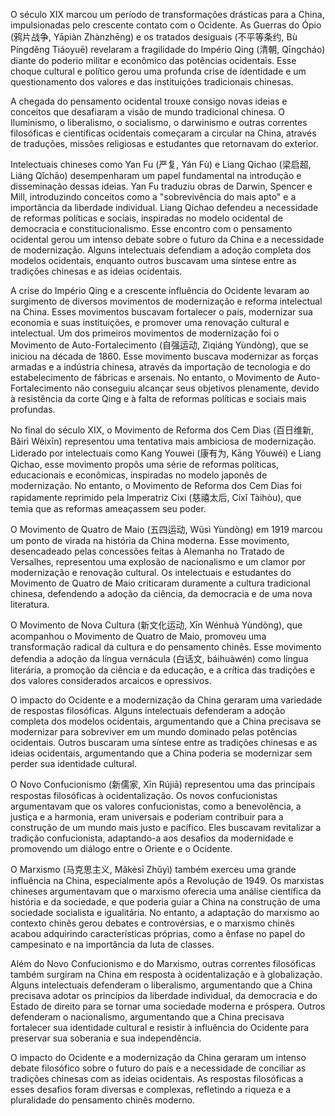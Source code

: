 

 O século XIX marcou um período de transformações drásticas para a China, impulsionadas pelo crescente contato com o Ocidente. As Guerras do Ópio (鸦片战争, Yāpiàn Zhànzhēng) e os tratados desiguais (不平等条约, Bù Píngděng Tiáoyuē) revelaram a fragilidade do Império Qing (清朝, Qīngcháo) diante do poderio militar e econômico das potências ocidentais. Esse choque cultural e político gerou uma profunda crise de identidade e um questionamento dos valores e das instituições tradicionais chinesas.

A chegada do pensamento ocidental trouxe consigo novas ideias e conceitos que desafiaram a visão de mundo tradicional chinesa. O Iluminismo, o liberalismo, o socialismo, o darwinismo e outras correntes filosóficas e científicas ocidentais começaram a circular na China, através de traduções, missões religiosas e estudantes que retornavam do exterior.

Intelectuais chineses como Yan Fu (严复, Yán Fù) e Liang Qichao (梁启超, Liáng Qǐchāo) desempenharam um papel fundamental na introdução e disseminação dessas ideias. Yan Fu traduziu obras de Darwin, Spencer e Mill, introduzindo conceitos como a "sobrevivência do mais apto" e a importância da liberdade individual. Liang Qichao defendeu a necessidade de reformas políticas e sociais, inspiradas no modelo ocidental de democracia e constitucionalismo.  Esse encontro com o pensamento ocidental gerou um intenso debate sobre o futuro da China e a necessidade de modernização. Alguns intelectuais defendiam a adoção completa dos modelos ocidentais, enquanto outros buscavam uma síntese entre as tradições chinesas e as ideias ocidentais.

A crise do Império Qing e a crescente influência do Ocidente levaram ao surgimento de diversos movimentos de modernização e reforma intelectual na China. Esses movimentos buscavam fortalecer o país, modernizar sua economia e suas instituições, e promover uma renovação cultural e intelectual. Um dos primeiros movimentos de modernização foi o Movimento de Auto-Fortalecimento (自强运动, Zìqiáng Yùndòng), que se iniciou na década de 1860. Esse movimento buscava modernizar as forças armadas e a indústria chinesa, através da importação de tecnologia e do estabelecimento de fábricas e arsenais. No entanto, o Movimento de Auto-Fortalecimento não conseguiu alcançar seus objetivos plenamente, devido à resistência da corte Qing e à falta de reformas políticas e sociais mais profundas.

No final do século XIX, o Movimento de Reforma dos Cem Dias (百日维新, Bǎirì Wéixīn) representou uma tentativa mais ambiciosa de modernização. Liderado por intelectuais como Kang Youwei (康有为, Kāng Yǒuwéi) e Liang Qichao, esse movimento propôs uma série de reformas políticas, educacionais e econômicas, inspiradas no modelo japonês de modernização. No entanto, o Movimento de Reforma dos Cem Dias foi rapidamente reprimido pela Imperatriz Cixi (慈禧太后, Cíxǐ Tàihòu), que temia que as reformas ameaçassem seu poder.

O Movimento de Quatro de Maio (五四运动, Wǔsì Yùndòng) em 1919 marcou um ponto de virada na história da China moderna. Esse movimento, desencadeado pelas concessões feitas à Alemanha no Tratado de Versalhes, representou uma explosão de nacionalismo e um clamor por modernização e renovação cultural. Os intelectuais e estudantes do Movimento de Quatro de Maio criticaram duramente a cultura tradicional chinesa, defendendo a adoção da ciência, da democracia e de uma nova literatura.

O Movimento de Nova Cultura (新文化运动, Xīn Wénhuà Yùndòng), que acompanhou o Movimento de Quatro de Maio, promoveu uma transformação radical da cultura e do pensamento chinês. Esse movimento defendia a adoção da língua vernácula (白话文, báihuàwén) como língua literária, a promoção da ciência e da educação, e a crítica das tradições e dos valores considerados arcaicos e opressivos.

O impacto do Ocidente e a modernização da China geraram uma variedade de respostas filosóficas. Alguns intelectuais defenderam a adoção completa dos modelos ocidentais, argumentando que a China precisava se modernizar para sobreviver em um mundo dominado pelas potências ocidentais. Outros buscaram uma síntese entre as tradições chinesas e as ideias ocidentais, argumentando que a China poderia se modernizar sem perder sua identidade cultural.

O Novo Confucionismo (新儒家, Xīn Rújiā) representou uma das principais respostas filosóficas à ocidentalização. Os novos confucionistas argumentavam que os valores confucionistas, como a benevolência, a justiça e a harmonia, eram universais e poderiam contribuir para a construção de um mundo mais justo e pacífico. Eles buscavam revitalizar a tradição confucionista, adaptando-a aos desafios da modernidade e promovendo um diálogo entre o Oriente e o Ocidente.

O Marxismo (马克思主义, Mǎkèsī Zhǔyì) também exerceu uma grande influência na China, especialmente após a Revolução de 1949. Os marxistas chineses argumentavam que o marxismo oferecia uma análise científica da história e da sociedade, e que poderia guiar a China na construção de uma sociedade socialista e igualitária. No entanto, a adaptação do marxismo ao contexto chinês gerou debates e controvérsias, e o marxismo chinês acabou adquirindo características próprias, como a ênfase no papel do campesinato e na importância da luta de classes.

Além do Novo Confucionismo e do Marxismo, outras correntes filosóficas também surgiram na China em resposta à ocidentalização e à globalização. Alguns intelectuais defenderam o liberalismo, argumentando que a China precisava adotar os princípios da liberdade individual, da democracia e do Estado de direito para se tornar uma sociedade moderna e próspera. Outros defenderam o nacionalismo, argumentando que a China precisava fortalecer sua identidade cultural e resistir à influência do Ocidente para preservar sua soberania e sua independência.

O impacto do Ocidente e a modernização da China geraram um intenso debate filosófico sobre o futuro do país e a necessidade de conciliar as tradições chinesas com as ideias ocidentais. As respostas filosóficas a esses desafios foram diversas e complexas, refletindo a riqueza e a pluralidade do pensamento chinês moderno.
